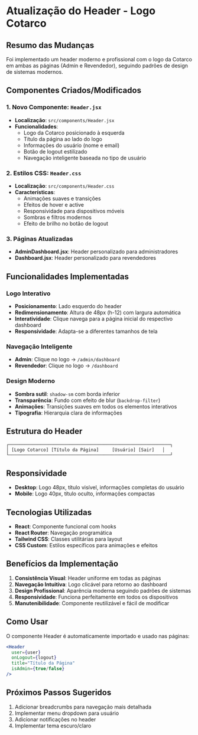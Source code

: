 # Atualização do Header - Logo Cotarco

## Resumo das Mudanças

Foi implementado um header moderno e profissional com o logo da Cotarco em ambas as páginas (Admin e Revendedor), seguindo padrões de design de sistemas modernos.

## Componentes Criados/Modificados

### 1. Novo Componente: `Header.jsx`
- **Localização**: `src/components/Header.jsx`
- **Funcionalidades**:
  - Logo da Cotarco posicionado à esquerda
  - Título da página ao lado do logo
  - Informações do usuário (nome e email)
  - Botão de logout estilizado
  - Navegação inteligente baseada no tipo de usuário

### 2. Estilos CSS: `Header.css`
- **Localização**: `src/components/Header.css`
- **Características**:
  - Animações suaves e transições
  - Efeitos de hover e active
  - Responsividade para dispositivos móveis
  - Sombras e filtros modernos
  - Efeito de brilho no botão de logout

### 3. Páginas Atualizadas
- **AdminDashboard.jsx**: Header personalizado para administradores
- **Dashboard.jsx**: Header personalizado para revendedores

## Funcionalidades Implementadas

### Logo Interativo
- **Posicionamento**: Lado esquerdo do header
- **Redimensionamento**: Altura de 48px (h-12) com largura automática
- **Interatividade**: Clique navega para a página inicial do respectivo dashboard
- **Responsividade**: Adapta-se a diferentes tamanhos de tela

### Navegação Inteligente
- **Admin**: Clique no logo → `/admin/dashboard`
- **Revendedor**: Clique no logo → `/dashboard`

### Design Moderno
- **Sombra sutil**: `shadow-sm` com borda inferior
- **Transparência**: Fundo com efeito de blur (`backdrop-filter`)
- **Animações**: Transições suaves em todos os elementos interativos
- **Tipografia**: Hierarquia clara de informações

## Estrutura do Header

```
┌─────────────────────────────────────────────────────────────┐
│ [Logo Cotarco] [Título da Página]     [Usuário] [Sair]   │
└─────────────────────────────────────────────────────────────┘
```

## Responsividade

- **Desktop**: Logo 48px, título visível, informações completas do usuário
- **Mobile**: Logo 40px, título oculto, informações compactas

## Tecnologias Utilizadas

- **React**: Componente funcional com hooks
- **React Router**: Navegação programática
- **Tailwind CSS**: Classes utilitárias para layout
- **CSS Custom**: Estilos específicos para animações e efeitos

## Benefícios da Implementação

1. **Consistência Visual**: Header uniforme em todas as páginas
2. **Navegação Intuitiva**: Logo clicável para retorno ao dashboard
3. **Design Profissional**: Aparência moderna seguindo padrões de sistemas
4. **Responsividade**: Funciona perfeitamente em todos os dispositivos
5. **Manutenibilidade**: Componente reutilizável e fácil de modificar

## Como Usar

O componente Header é automaticamente importado e usado nas páginas:

```jsx
<Header 
  user={user}
  onLogout={logout}
  title="Título da Página"
  isAdmin={true/false}
/>
```

## Próximos Passos Sugeridos

1. Adicionar breadcrumbs para navegação mais detalhada
2. Implementar menu dropdown para usuário
3. Adicionar notificações no header
4. Implementar tema escuro/claro
